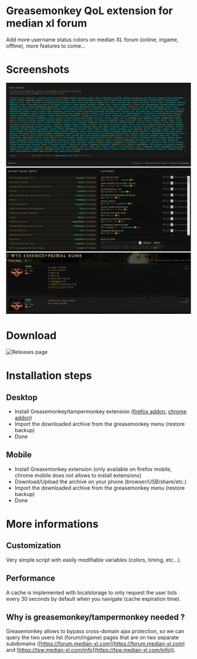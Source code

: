 # Greasemonkey QoL extension for median xl forum

Add more username status colors on median XL forum (online, ingame, offline), more features to come...

# Screenshots

![Forum list preview](preview_forum_list.png "Forum list preview")
![Trades preview](preview_trades.png "Trades preview")
![Post preview](preview_post.png "Post preview")

# Download
![Releases page](https://github.com/xire28/gm-median-xl-forum-qol-script/releases)

# Installation steps

## Desktop
- Install Greasemonkey/tampermonkey extension ([firefox addon](https://addons.mozilla.org/en-US/firefox/addon/greasemonkey), [chrome addon](https://tampermonkey.net/))
- Import the downloaded archive from the greasemonkey menu (restore backup)
- Done

## Mobile
- Install Greasemonkey extension (only available on firefox mobile, chrome mobile does not allows to install extensions)
- Download/Upload the archive on your phone (browser/USB/share/etc.)
- Import the downloaded archive from the greasemonkey menu (restore backup)
- Done

# More informations

## Customization
Very simple script with easily modifiable variables (colors, timing, etc...).

## Performance
A cache is implemented with localstorage to only request the user lists every 30 seconds by default when you navigate (cache expiration time).

## Why is greasemonkey/tampermonkey needed ?

Greasemonkey allows to bypass cross-domain ajax protection, so we can query the two users list (forum/ingame) pages that are on two separate subdomains ([https://forum.median-xl.com](https://forum.median-xl.com) and [https://tsw.median-xl.com/info](https://tsw.median-xl.com/info)).
